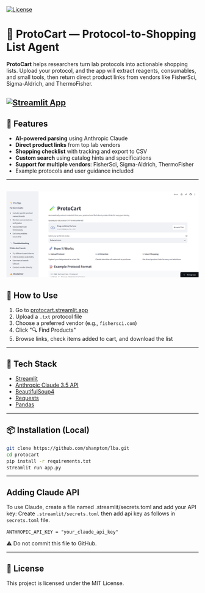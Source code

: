 [![License](https://img.shields.io/badge/license-MIT-blue.svg)](LICENSE)
# 🧪 ProtoCart — Protocol-to-Shopping List Agent



**ProtoCart** helps researchers turn lab protocols into actionable shopping lists. Upload your protocol, and the app will extract reagents, consumables, and small tools, then return direct product links from vendors like FisherSci, Sigma-Aldrich, and ThermoFisher.  

[![Streamlit App](https://img.shields.io/badge/Launch_App-Protocart-brightgreen?style=for-the-badge&logo=streamlit)](https://protocart.streamlit.app/)
---

## 🚀 Features

-  **AI-powered parsing** using Anthropic Claude
-  **Direct product links** from top lab vendors
-  **Shopping checklist** with tracking and export to CSV
-  **Custom search** using catalog hints and specifications
-  **Support for multiple vendors**: FisherSci, Sigma-Aldrich, ThermoFisher
-  Example protocols and user guidance included

---
![](assets/Screenshot.png)
---

## 📂 How to Use

1. Go to [protocart.streamlit.app](https://protocart.streamlit.app/)
2. Upload a `.txt` protocol file
3. Choose a preferred vendor (e.g., `fishersci.com`)
4. Click "🔍 Find Products"
5. Browse links, check items added to cart, and download the list

---

## 🧰 Tech Stack

- [Streamlit](https://streamlit.io/)
- [Anthropic Claude 3.5 API](https://www.anthropic.com/)
- [BeautifulSoup4](https://pypi.org/project/beautifulsoup4/)
- [Requests](https://docs.python-requests.org/)
- [Pandas](https://pandas.pydata.org/)

---

## 📦 Installation (Local)

```bash
git clone https://github.com/shanptom/lba.git
cd protocart
pip install -r requirements.txt
streamlit run app.py
```
---
## Adding Claude API

To use Claude, create a file named .streamlit/secrets.toml and add your API key:
Create `.streamlit/secrets.toml` then add api key as follows in `secrets.toml` file.

```
ANTHROPIC_API_KEY = "your_claude_api_key"
```
⚠️ Do not commit this file to GitHub.

---
## 📜 License
This project is licensed under the MIT License. 
